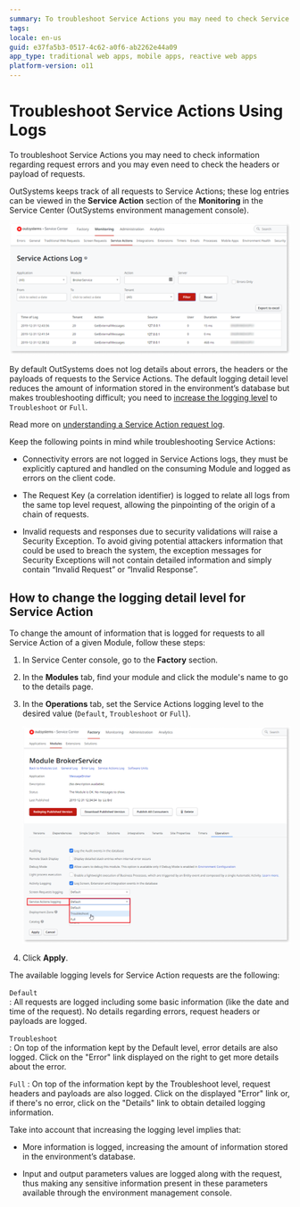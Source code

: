 ```yaml
---
summary: To troubleshoot Service Actions you may need to check Service Action requests logs. Learn where to find these logs, how to change the logging detail level and about a few key points regarding Service Action troubleshooting.
tags:
locale: en-us
guid: e37fa5b3-0517-4c62-a0f6-ab2262e44a09
app_type: traditional web apps, mobile apps, reactive web apps
platform-version: o11
---
```


# Troubleshoot Service Actions Using Logs

To troubleshoot Service Actions you may need to check information regarding request errors and you may even need to check the headers or payload of requests.

OutSystems keeps track of all requests to Service Actions; these log entries can be viewed in the **Service Action** section of the **Monitoring** in the Service Center (OutSystems environment management console).

![service actions logs](<images/service-action-log-sc.png>)

By default OutSystems does not log details about errors, the headers or the payloads of requests to the Service Actions. The default logging detail level reduces the amount of information stored in the environment’s database but makes troubleshooting difficult; you need to [increase the logging level](#how-to-change-the-logging-detail-level-for-service-action) to `Troubleshoot` or `Full`.

Read more on [understanding a Service Action request log](<../../managing-the-applications-lifecycle/monitor-and-troubleshoot/monitoring-an-environment.md#service-actions-logs>).

Keep the following points in mind while troubleshooting Service Actions:

* Connectivity errors are not logged in Service Actions logs, they must be explicitly captured and handled on the consuming Module and logged as errors on the client code.

* The Request Key (a correlation identifier) is logged to relate all logs from the same top level request, allowing the pinpointing of the origin of a chain of requests.

* Invalid requests and responses due to security validations will raise a Security Exception. To avoid giving potential attackers information that could be used to breach the system, the exception messages for Security Exceptions will not contain detailed information and simply contain “Invalid Request” or “Invalid Response”.

## How to change the logging detail level for Service Action

To change the amount of information that is logged for requests to all Service Action of a given Module, follow these steps:

1. In Service Center console, go to the **Factory** section.
1. In the **Modules** tab, find your module and click the module's name to go to the details page.
1. In the **Operations** tab, set the Service Actions logging level to the desired value (`Default`, `Troubleshoot` or `Full`).    

    ![service actions log level](<images/service-action-log-level-sc.png>)

1. Click **Apply**.

The available logging levels for Service Action requests are the following:

`Default`  
:   All requests are logged including some basic information (like the date and time of the request). No details regarding errors, request headers or payloads are logged.

`Troubleshoot`  
:   On top of the information kept by the Default level, error details are also logged. Click on the "Error" link displayed on the right to get more details about the error.

`Full`
:   On top of the information kept by the Troubleshoot level, request headers and payloads are also logged. Click on the displayed "Error" link or, if there's no error, click on the "Details" link to obtain detailed logging information.

Take into account that increasing the logging level implies that:

* More information is logged, increasing the amount of information stored in the environment’s database.

* Input and output parameters values are logged along with the request, thus making any sensitive information present in these parameters available through the environment management console.
